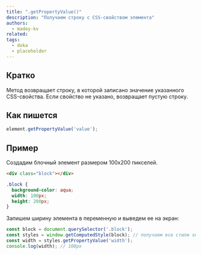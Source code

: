 ```yaml
---
title: ".getPropertyValue()"
description: "Получаем строку с CSS-свойством элемента"
authors:
  - madey-kv
related:
tags:
  - doka
  - placeholder
---
```


## Кратко

Метод возвращает строку, в которой записано значение указанного CSS-свойства. Если свойство не указано, возвращает пустую строку.

## Как пишется

```js
element.getPropertyValue('value');
```

## Пример

Создадим блочный элемент размером 100х200 пикселей.

```html
<div class="block"></div>
```

```css
.block {
  background-color: aqua;
  width: 100px;
  height: 200px;
}
```

Запишем ширину элемента в переменную и выведем ее на экран:

```js
const block = document.querySelector('.block');
const styles = window.getComputedStyle(block); // получаем все стили элемента
const width = styles.getPropertyValue('width');
console.log(width); // 100px
```

